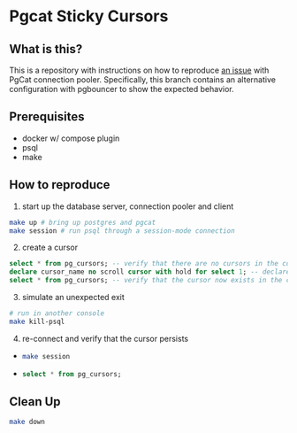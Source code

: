 # Pgcat Sticky Cursors

## What is this?
This is a repository with instructions on how to reproduce [an issue](https://github.com/postgresml/pgcat/issues/903) with PgCat connection pooler.
Specifically, this branch contains an alternative configuration with pgbouncer to show the expected behavior.

## Prerequisites

- docker w/ compose plugin
- psql
- make

## How to reproduce

1. start up the database server, connection pooler and client
  ```bash
  make up # bring up postgres and pgcat
  make session # run psql through a session-mode connection
  ```

2. create a cursor
  ```sql
  select * from pg_cursors; -- verify that there are no cursors in the connection
  declare cursor_name no scroll cursor with hold for select 1; -- declare a cursor
  select * from pg_cursors; -- verify that the cursor now exists in the connection
  ```

3. simulate an unexpected exit
  ```bash
  # run in another console
  make kill-psql
  ```

4. re-connect and verify that the cursor persists
-
  ```bash
  make session
  ```
-
  ```sql
  select * from pg_cursors;
  ```

## Clean Up

```bash
make down
```

